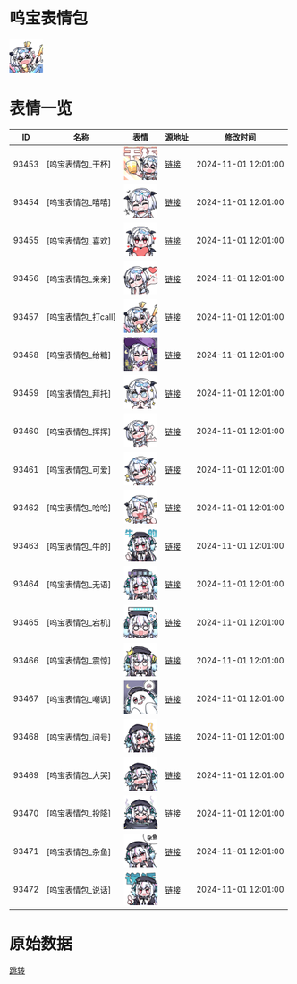 # 呜宝表情包

<img src="./cover.png" height="60" alt="cover" />

# 表情一览

|ID|名称|表情|源地址|修改时间|
|----|----|----|----|----|
|93453|[呜宝表情包_干杯]|<img src="./pic/093453_%5B呜宝表情包_干杯%5D.png" height="60" alt="干杯"/>|[链接](https://i0.hdslb.com/bfs/garb/5a7b20b860ef906320cff8eededd9ac039e90a75.png)|2024-11-01 12:01:00|
|93454|[呜宝表情包_嘻嘻]|<img src="./pic/093454_%5B呜宝表情包_嘻嘻%5D.png" height="60" alt="嘻嘻"/>|[链接](https://i0.hdslb.com/bfs/garb/94fcdedd6e5a8b519ea8169d80796a9c6290a3ee.png)|2024-11-01 12:01:00|
|93455|[呜宝表情包_喜欢]|<img src="./pic/093455_%5B呜宝表情包_喜欢%5D.png" height="60" alt="喜欢"/>|[链接](https://i0.hdslb.com/bfs/garb/4f42e5adaff8171b577b7e79b7837d3c44fda8a9.png)|2024-11-01 12:01:00|
|93456|[呜宝表情包_亲亲]|<img src="./pic/093456_%5B呜宝表情包_亲亲%5D.png" height="60" alt="亲亲"/>|[链接](https://i0.hdslb.com/bfs/garb/22075f3f0ca7c6f836365b63112be27c38aaaf9e.png)|2024-11-01 12:01:00|
|93457|[呜宝表情包_打call]|<img src="./pic/093457_%5B呜宝表情包_打call%5D.png" height="60" alt="打call"/>|[链接](https://i0.hdslb.com/bfs/garb/343ba2c0e6a9b261e8722c7de8e47696c4c515d7.png)|2024-11-01 12:01:00|
|93458|[呜宝表情包_给糖]|<img src="./pic/093458_%5B呜宝表情包_给糖%5D.png" height="60" alt="给糖"/>|[链接](https://i0.hdslb.com/bfs/garb/aa66b1854aa8a81467c7a8a3ac0a98e117e6a4f3.png)|2024-11-01 12:01:00|
|93459|[呜宝表情包_拜托]|<img src="./pic/093459_%5B呜宝表情包_拜托%5D.png" height="60" alt="拜托"/>|[链接](https://i0.hdslb.com/bfs/garb/c96fab807f6bca887038b754a70ea05f38dc7f0b.png)|2024-11-01 12:01:00|
|93460|[呜宝表情包_挥挥]|<img src="./pic/093460_%5B呜宝表情包_挥挥%5D.png" height="60" alt="挥挥"/>|[链接](https://i0.hdslb.com/bfs/garb/d76c67570ffc4f200be5bb9d93a67c383ca49c69.png)|2024-11-01 12:01:00|
|93461|[呜宝表情包_可爱]|<img src="./pic/093461_%5B呜宝表情包_可爱%5D.png" height="60" alt="可爱"/>|[链接](https://i0.hdslb.com/bfs/garb/0594168c49a6c578a033a4123f54508c8e1e84e9.png)|2024-11-01 12:01:00|
|93462|[呜宝表情包_哈哈]|<img src="./pic/093462_%5B呜宝表情包_哈哈%5D.png" height="60" alt="哈哈"/>|[链接](https://i0.hdslb.com/bfs/garb/d4f2977bc184c3740d9c09963096c9daae51bbaf.png)|2024-11-01 12:01:00|
|93463|[呜宝表情包_牛的]|<img src="./pic/093463_%5B呜宝表情包_牛的%5D.png" height="60" alt="牛的"/>|[链接](https://i0.hdslb.com/bfs/garb/8daa62aa13bf9717694c652c3bba1f9c90a32e7b.png)|2024-11-01 12:01:00|
|93464|[呜宝表情包_无语]|<img src="./pic/093464_%5B呜宝表情包_无语%5D.png" height="60" alt="无语"/>|[链接](https://i0.hdslb.com/bfs/garb/da4282178e89854af573ea9b09d2592100aa6f4a.png)|2024-11-01 12:01:00|
|93465|[呜宝表情包_宕机]|<img src="./pic/093465_%5B呜宝表情包_宕机%5D.png" height="60" alt="宕机"/>|[链接](https://i0.hdslb.com/bfs/garb/9dcaf8956e48f7c165d0cec9e324092f287b1d10.png)|2024-11-01 12:01:00|
|93466|[呜宝表情包_震惊]|<img src="./pic/093466_%5B呜宝表情包_震惊%5D.png" height="60" alt="震惊"/>|[链接](https://i0.hdslb.com/bfs/garb/c93238049c0031cab544cd12e539eae96b29c747.png)|2024-11-01 12:01:00|
|93467|[呜宝表情包_嘲讽]|<img src="./pic/093467_%5B呜宝表情包_嘲讽%5D.png" height="60" alt="嘲讽"/>|[链接](https://i0.hdslb.com/bfs/garb/c17af0e71313640841912433e8ecaf7c30c4e145.png)|2024-11-01 12:01:00|
|93468|[呜宝表情包_问号]|<img src="./pic/093468_%5B呜宝表情包_问号%5D.png" height="60" alt="问号"/>|[链接](https://i0.hdslb.com/bfs/garb/0f89d431e2f099c55042859d8de8ebe1f1ba562a.png)|2024-11-01 12:01:00|
|93469|[呜宝表情包_大哭]|<img src="./pic/093469_%5B呜宝表情包_大哭%5D.png" height="60" alt="大哭"/>|[链接](https://i0.hdslb.com/bfs/garb/7730cf38008b4bc0f464f43a9cc39d0c38d92c5f.png)|2024-11-01 12:01:00|
|93470|[呜宝表情包_投降]|<img src="./pic/093470_%5B呜宝表情包_投降%5D.png" height="60" alt="投降"/>|[链接](https://i0.hdslb.com/bfs/garb/52c163d9957b88aa24afac6d1c8feb32b12a6188.png)|2024-11-01 12:01:00|
|93471|[呜宝表情包_杂鱼]|<img src="./pic/093471_%5B呜宝表情包_杂鱼%5D.png" height="60" alt="杂鱼"/>|[链接](https://i0.hdslb.com/bfs/garb/30abdf488f0e4ef949b00935589a87a4abb85508.png)|2024-11-01 12:01:00|
|93472|[呜宝表情包_说话]|<img src="./pic/093472_%5B呜宝表情包_说话%5D.png" height="60" alt="说话"/>|[链接](https://i0.hdslb.com/bfs/garb/1ac8e8b62bbfe54d1e000e3faa2a2063fb6e31ca.png)|2024-11-01 12:01:00|

# 原始数据

[跳转](./raw.json)

